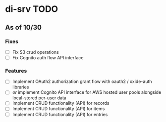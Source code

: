 # di-srv TODO

## As of 10/30

### Fixes
- [ ] Fix S3 crud operations
- [ ] Fix Cognito auth flow API interface

### Features
- [ ] Implement OAuth2 authorization grant flow with oauth2 / oxide-auth libraries
- [ ] _or_ implement Cognito API interface for AWS hosted user pools alongside local-stored per-user data
- [ ] Implement CRUD functionality (API) for records
- [ ] Implement CRUD functionality (API) for items
- [ ] Implement CRUD functionality (API) for entries
